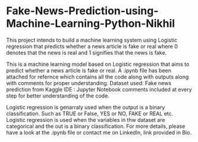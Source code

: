 # Fake-News-Prediction-using-Machine-Learning-Python-Nikhil
This project intends to build a machine learning system using Logistic regression that predicts whether a news article is fake or real where 0 denotes that the news is real and 1 signifies that the news is fake.

This is a machine learning model based on Logistic regression that aims to predict whether a news article is fake or real.
A .ipynb file has been attached for refernce which contains all the code along with outputs along with comments for proper understanding.
Dataset used: Fake news prediction from Kaggle
IDE : Jupyter Notebook
comments included at every step for better understanding of the code.


Logistic regression is genarraly used when the output is a binary classification. Such as TRUE or False, YES or NO, FAKE or REAL etc.
Logistic regression is used when the variables in thw dataset are categorical and the out is a binary classification.
For more details, please have a look at the .ipynb file or contact me on LinkedIn, link provided in Bio.
